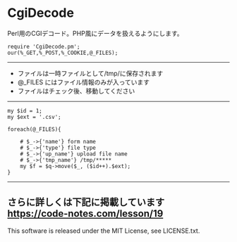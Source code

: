 # CgiDecode
Perl用のCGIデコード。PHP風にデータを扱えるようにします。

    require 'CgiDecode.pm';
    our(%_GET,%_POST,%_COOKIE,@_FILES);
---
+ ファイルは一時ファイルとして/tmp/に保存されます
+ @_FILES にはファイル情報のみが入っています
+ ファイルはチェック後、移動してください
---
    my $id = 1;
    my $ext = '.csv';

    foreach(@_FILES){

        # $_->{'name'} form name
        # $_->{'type'} file type
        # $_->{'up_name'} upload file name
        # $_->{'tmp_name'} /tmp/*****
        my $f = $q->move($_, ($id++).$ext);
    }

---
さらに詳しくは下記に掲載しています  
https://code-notes.com/lesson/19
---
This software is released under the MIT License, see LICENSE.txt.
